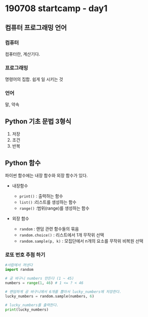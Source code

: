 # 190708 startcamp - day1

## 컴퓨터 프로그래밍 언어

### 컴퓨터

컴퓨터란, 계산기다.

### 프로그래밍

명령어의 집합. 쉽게 일 시키는 것

### 언어

말, 약속



## Python 기초 문법 3형식

1. 저장
2. 조건
3. 반복



## Python 함수

파이썬 함수에는 내장 함수와 외장 함수가 있다.

* 내장함수
  * `print()`  : 출력하는 함수
  * `list()` :리스트를 생성하는 함수
  * `range()` :범위(range)를 생성하는 함수

* 외장 함수
  * `random` : 랜덤 관련 함수들의 묶음
  * `random.choice()` : 리스트에서 1개 무작위 선택
  * `random.sample(p, k)` : 모집단에서 n개의 요소를 무작위 비복원 선택

### 로또 번호 추첨 하기

```python
#서랍에서 꺼낸다
import random

# 공 바구니 numbers 만든다 (1 ~ 45)
numbers = range(1, 46) # 1 <= ? < 46

# 랜덤하게 공 바구니에서 6개를 뽑아서 lucky_numbers에 저장한다.
lucky_numbers = random.sample(numbers, 6)

# lucky_numbers를 출력한다.
print(lucky_numbers)
```



